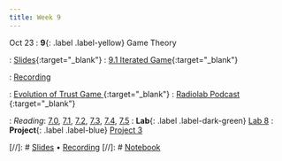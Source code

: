 ```yaml
---
title: Week 9
---
```


Oct 23
: **9**{: .label .label-yellow} Game Theory

: [Slides](https://docs.google.com/presentation/d/1hzzA7JbCpiGjMmTw8g_yjcU7JhsBofGjhSrC6gLhwp8/edit?usp=sharing){:target="_blank"} 
: [9.1 Iterated Game](https://datahub.berkeley.edu/hub/user-redirect/git-pull?repo=https%3A%2F%2Fgithub.com%2Fdata-88e%2Ffa24-materials&branch=main&urlpath=tree%2Ffa24-materials%2Flec%2Flec09%2FlecNB-prisoners-dilemma.ipynb){:target="_blank"}


: [Recording](https://kaltura.berkeley.edu/channel/Data%2B88E%2B-%2BFall%2B24/355165842)


: [Evolution of Trust Game ](https://ncase.me/trust/){:target="_blank"}
: [Radiolab Podcast ](https://radiolab.org/podcast/104010-one-good-deed-deserves-another){:target="_blank"}


: *Reading*: [7.0](https://data-88e.github.io/textbook/content/07-game-theory/index.html), [7.1](https://data-88e.github.io/textbook/content/07-game-theory/expected-utility.html#), [7.2](https://data-88e.github.io/textbook/content/07-game-theory/equilibria-oligopolies.html), [7.3](https://data-88e.github.io/textbook/content/07-game-theory/cournot.html), [7.4](https://data-88e.github.io/textbook/content/07-game-theory/bertrand.html), [7.5](https://data-88e.github.io/textbook/content/07-game-theory/python-classes.html)
: **Lab**{: .label .label-dark-green} [Lab 8](https://datahub.berkeley.edu/hub/user-redirect/git-pull?repo=https%3A%2F%2Fgithub.com%2Fdata-88e%2Ffa24-materials&branch=main&urlpath=tree%2Ffa24-materials%2Flab%2Flab08%2Flab08.ipynb)
: **Project**{: .label .label-blue}  [Project 3](https://datahub.berkeley.edu/hub/user-redirect/git-pull?repo=https%3A%2F%2Fgithub.com%2Fdata-88e%2Ffa24-materials&branch=main&urlpath=tree%2Ffa24-materials%2Fproj%2Fproj03%2Fproj03.ipynb)

[//]: # [Slides]() &#8226; [Recording]()
[//]: # [Notebook]()
